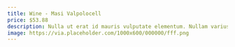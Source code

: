 ```yaml
---
title: Wine - Masi Valpolocell
price: $53.88
description: Nulla ut erat id mauris vulputate elementum. Nullam varius. Nulla facilisi.
image: https://via.placeholder.com/1000x600/000000/fff.png
---
```

